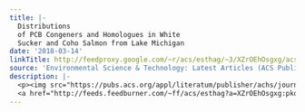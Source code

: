 ```yaml
---
title: |-
  Distributions
  of PCB Congeners and Homologues in White
  Sucker and Coho Salmon from Lake Michigan
date: '2018-03-14'
linkTitle: http://feedproxy.google.com/~r/acs/esthag/~3/XZrOEhOsgxg/acs.est.8b00186
source: 'Environmental Science & Technology: Latest Articles (ACS Publications)'
description: |-
  <p><img src="https://pubs.acs.org/appl/literatum/publisher/achs/journals/content/esthag/0/esthag.ahead-of-print/acs.est.8b00186/20180314/images/medium/es-2018-00186c_0003.gif" alt="TOC Graphic"/></p><div><cite>Environmental Science & Technology</cite></div><div>DOI: 10.1021/acs.est.8b00186</div><div class="feedflare">
  <a href="http://feeds.feedburner.com/~ff/acs/esthag?a=XZrOEhOsgxg:pkqBE2RI2fw:yIl2AUoC8zA"><img src="http://feeds.feedburner.com/~ff/acs/esthag?d=yIl2AUoC8zA" border="0"></img></a>
---
```

